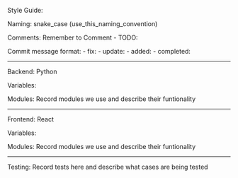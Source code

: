 Style Guide:

Naming: snake_case (use_this_naming_convention)

Comments: Remember to Comment
    - TODO:

Commit message format: 
    - fix: 
    - update:
    - added:
    - completed:

******************************************************
Backend: Python

Variables:

Modules: Record modules we use and describe their funtionality

******************************************************
Frontend: React

Variables:

Modules: Record modules we use and describe their funtionality

******************************************************

Testing: Record tests here and describe what cases are being tested

